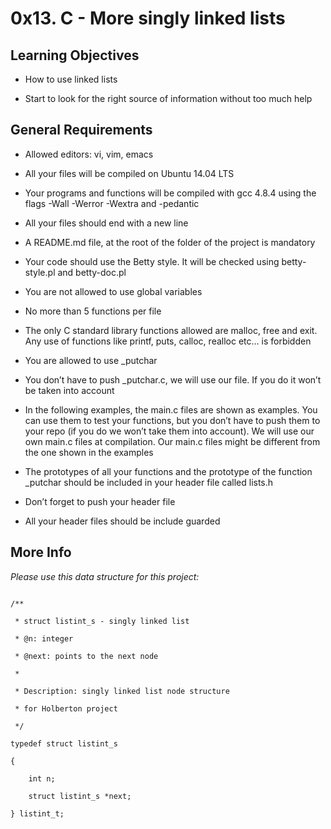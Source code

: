 # **0x13. C - More singly linked lists**



## Learning Objectives



*    How to use linked lists

*    Start to look for the right source of information without too much help



## General Requirements



*    Allowed editors: vi, vim, emacs

*    All your files will be compiled on Ubuntu 14.04 LTS

*    Your programs and functions will be compiled with gcc 4.8.4 using the flags -Wall -Werror -Wextra and -pedantic

*    All your files should end with a new line

*    A README.md file, at the root of the folder of the project is mandatory

*    Your code should use the Betty style. It will be checked using betty-style.pl and betty-doc.pl

*    You are not allowed to use global variables

*    No more than 5 functions per file

*    The only C standard library functions allowed are malloc, free and exit. Any use of functions like printf, puts, calloc, realloc etc… is forbidden

*    You are allowed to use _putchar

*    You don’t have to push _putchar.c, we will use our file. If you do it won’t be taken into account

*    In the following examples, the main.c files are shown as examples. You can use them to test your functions, but you don’t have to push them to your repo (if you do we won’t take them into account). We will use our own main.c files at compilation. Our main.c files might be different from the one shown in the examples

*    The prototypes of all your functions and the prototype of the function _putchar should be included in your header file called lists.h

*    Don’t forget to push your header file

*    All your header files should be include guarded



## More Info



*Please use this data structure for this project:*



```

/**

 * struct listint_s - singly linked list

 * @n: integer

 * @next: points to the next node

 *

 * Description: singly linked list node structure

 * for Holberton project

 */

typedef struct listint_s

{

    int n;

    struct listint_s *next;

} listint_t;



```
